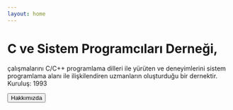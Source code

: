```yaml
---
layout: home
---
```

<div class="px-4 py-5 my-5 text-center border-bottom border-1">
    <h1 class="display-5 fw-bold">C ve Sistem Programcıları Derneği,</h1>
    <div class="col-lg-6 mx-auto">
      <p class="lead mb-4">çalışmalarını C/C++ programlama dilleri ile yürüten ve deneyimlerini sistem programlama alanı ile ilişkilendiren uzmanların oluşturduğu bir dernektir. <br /> Kuruluş: 1993</p>
      <div class="d-grid gap-2 d-sm-flex justify-content-sm-center">
        <button type="button" class="btn btn-primary btn-lg px-4 gap-3">Hakkımızda</button>
      </div>
    </div>
</div>